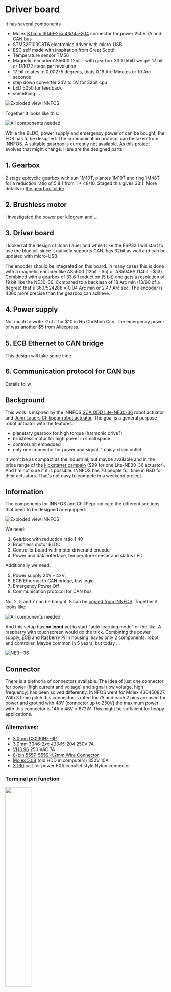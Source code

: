 # Driver board

It has several components
- Molex [3.0mm 3046-2*xx 43045-2*04](https://www.thegioiic.com/products/dau-noi-3-0mm-8pin-cong-han-pcb) connector for power 250V 7A and CAN bus
- STM32F103C8T6 electronics driver with micro-USB
- ESC self made with inspiration from Great Scott!
- Temperature sensor TM56
- Magnetic encoder AS5600 12bit - with gearbox 33:1 (5bit) we get 17 bit or 131072 steps per revolution
- 17 bit relates to 0.00275 degrees, thats 0.16 Arc Minutes or 10 Arc seconds
- step down converter 24V to 5V for 32bit cpu
- LED 5050 for feedback
- something ...

![Exploded view INNFOS](../pic/exploded.jpg)

Together it looks like this:

![All components needed](../pic/all_components.jpg)

While the BLDC, power supply and emergency power of can be bought, the ECB has to be designed. The communication protocol can be taken from INNFOS. A suitable gearbox is currently not available. As this project evolves that might change. Here are the designed parts:

## 1. Gearbox

2 stage epicyclic gearbox with sun 1M10T, plantes 1M19T and ring 1M48T for a reduction ratio of 5.8:1 from 1 +  48/10. Staged this gives 33:1. More details in [the gearbox folder](gearbox/)

## 2. Brushless motor

I investigated the power per kilogram and ...

## 3. Driver board

I looked at the design of John Lauer and while I like the ESP32 I will start to use the blue pill since it natively supports CAN, has 32bit as well and can be updated with micro-USB.

The encoder should be integrated on this board. In many cases this is done with a magnetic encoder like AS5600 (12bit - $5) or AS5048A (14bit - $13). Combined with a gearbox of 33.6:1 reduction (5 bit) one gets a resolution of 19 bit like the NE30-36. Compared to a backlash of 18 Arc min (18/60 of a degree) that's 360/524288 = 0.04 Arc min or 2.47 Arc sec. The encoder is 436x more precise than the gearbox can achieve.

## 4. Power supply

Not much to write. Got it for $10 in Ho Chi Minh City. The emergency power of was another $5 from Aliexpress.

## 5. ECB Ethernet to CAN bridge

This design will take some time.

## 6. Communication protocol for CAN bus

Details follw

## Background

This work is inspired by the INNFOS [SCA QDD Lite-NE30-36](http://wiki.innfos.com/wiki/en/index.html#!pages/QDD%20Lite-NE30-36_v1_8.md) robot actuator and [John Lauers Chilipepr robot actuator](https://github.com/chilipeppr/robot-actuator-esp32-v8). The goal is a general purpose robot actuator with the features:

- planetary gearbox for high torque (harmonic drive?)
- brushless motor for high power in small space
- control unit embedded
- only one connector for power and signal, 1 daisy-chain outlet

It won't be as compact as the industrial, but maybe available and in the price range of the [kickstarter campain](https://www.kickstarter.com/projects/1383636492/the-smallest-servomotor-robotic-arm) ($99 for one Lite-NE30-36 actuator). And I'm not sure if it is possible. INNFOS has 70 people full time in R&D for their actuators. That's not easy to compete in a weekend project.

## Information

The components for INNFOS and ChiliPepr indicate the different sections that need to be designed or equipped:

![Exploded view INNFOS](../pic/exploded.jpg)

We need:

1. Gearbox with reduction ratio 1:40
2. Brushless motor BLDC
3. Controller board with motor driverand encoder
4. Power and data interface, temperature sensor and status LED 

Additionally we need:

5. Power supply 24V - 42V
6. ECB Ethernet to CAN bridge, bus logic
7. Emergency Power Off
8. Communication protocol for CAN bus

No. 2, 5 and 7 can be bought. 8 can be [copied from INNFOS](http://wiki.innfos.com/wiki/en/index.html#!pages/CAN_Communication_Protocol.md). Together it looks like:

![All components needed](../pic/all_components.jpg)

And this setup has __no input__ yet to start "auto learning mode" or the like. A raspberry with touchscreen would do the trick. Combining the power supply, ECB and Rasberry Pi in housing leaves only 2 components: robot and controller. Maybe common in 5 years, but today ...

![NE3--36](../pic/NE30-36.jpg)

## Connector

There is a plethoria of connectors available. The idea of just one connector for power (high current and voltage) and signal (low voltage, high frequency) has been solved differently. INNFOS went for Molex 430450827. With 3.0mm pitch this connector is rated for 7A and each 2 pins are used for power and ground with 48V (connector up to 250V) the maximum power with this conncetor is 14A x 48V = 672W. This might be sufficient for hoppy applications.

### Alternatives:

- [3.0mm C3030HF-6P](https://www.thegioiic.com/products/dau-noi-day-3-0mm-8-chan) 
- [3.0mm 3046-2*xx 43045-2*04](https://www.thegioiic.com/products/dau-noi-3-0mm-8pin-cong-han-pcb) 250V 7A
- [VH3.96](https://www.thegioiic.com/products/bo-dau-noi-vh3-96-4-chan-duc-cai) 250 VAC 7A
- [8-pin 5557-5559 4.2mm Wire Connector](https://www.thegioiic.com/products/dau-noi-day-duc-5557-5559-4-2mm-8-chan)
- [Molex 5.08](https://www.thegioiic.com/products/dau-noi-day-duc-5-08mm-4pin) (old HDD in computers) 350V 10A
- [XT60](https://www.servocity.com/male-xt60-connector) just for power 60A in bullet style Nylon connector

### Terminal pin function

<img src="../pic/connector.jpg" width="40%">

| Label | Signal  | color | Features                           |
|-------|---------|-------|------------------------------------|
| 1     | PVDD    | black | Positive power supply              |
| 3     | PVDD    | black |                                    |
| 5     | PVDD    | black |                                    |
| 2     | GND     | black | Power supply grounding             |
| 4     | GND     | black |                                    |
| 6     | CAN-GND | gray  | CAN communication signal ground    |
| 7     | CAN-L   | gray  | CAN communication low signal line  |
| 8     | CAN-H   | gray  | CAN communication high signal line |

Described [here](http://wiki.innfos.com/wiki/en/index.html#!pages/QDD%20Lite-NE30-36_v1_8.md) as well. If it works, why not copy?

### Chilipepr approach with John Lauer

He only uses 24 Volt and exports them trough 2 sliders (1 Ohm?) in the bearing of each actuator. Less wiring and theoretically 360 degrees, since the ESP32s are connected wirelessly - but I think that wireless is not reliable enough. That's more a gimmick idea and introduces avoidable causes of error, together with the power supply chain for high currents.

## Gearbox

### Harmonic drive

The harmonic drive should be expensive and hard to create. With all the 3D printers out there one would assume some working examples exists. Yet Thingiverse is a testimony for failure form maschine building students. Examples:

- [Working example with flexible filament](https://www.thingiverse.com/thing:1966551) from bartding, 2016
- [Good looking example that needs NEMA 23](https://www.thingiverse.com/thing:2735297) from Trollox, 2017
- [Only for fidget](https://www.thingiverse.com/thing:3181288) by Hoshiimiki, 2018
- [Strain Wave Gear](https://www.thingiverse.com/thing:3644830) by tanmayburde, 2019 - not with NEMA17, PLA not stiff enough

### Planetary Gear Box

Used by many others. Chilipepr used the updated design from 

## Controller board

For the ESP32 there is a [D1 Mini Board](https://www.aliexpress.com/item/4000650379995.html?spm=a2g0o.productlist.0.0.5f42586aifMlh3&algo_pvid=f3bdcfc9-ecc9-4dc3-8140-84f1ccf06fae&algo_expid=f3bdcfc9-ecc9-4dc3-8140-84f1ccf06fae-18&btsid=0ab6f82415841196558331203e3206&ws_ab_test=searchweb0_0,searchweb201602_,searchweb201603_) so only one board has to be designed to stack on top of it - like Chilipeprs approach. Has micro-USB for programming.

![D1 Mini ESP32](../pic/d1_mini.png)

## Background information

There are reasons for brushless motors and the like. Here is a small collection of information:

- [Torque comparison servo - brushless](https://youtu.be/qTVohNscEmM?t=12) by Skyentific, Nov. 2018
- [Power of brushless motors](https://youtu.be/8AziOykde30?t=701) Skyentific, video
- [Calculator rpm power voltage BLDC](https://www.ecalc.ch/torquecalc.php) from ecalc.ch
- [Cycloidal 3D printed actuator](https://hackaday.io/project/157812-3d-printed-robot-actuator) by Paul Gould
- [Reason for brushless + encoder](https://youtu.be/p4ltHDpxrbI?t=430) by Marco Reps, video
- [ESC for BLDC with Arduino](https://youtu.be/uOQk8SJso6Q?t=157) by HowToMechatronics
- [Review QDD Lite-NE30-36](https://youtu.be/0sgR_RaxYu4) by Skyentific, video. For the high current they add a big capacitor: [video at 2:20](https://youtu.be/0sgR_RaxYu4?t=140)
- [Lite NE30-36 from inside video](https://youtu.be/UazlY0nfZKw)
- [Inverse kinematics applied to 5DoF](https://youtu.be/2YTb6gWo40Q) in Basel, stepper and belts

## History

> 2020/03/19

The first gears where designed in Fusion 360 with the spurn gears tool.

> 2020/04/10

A video was published on March 25 this year how to design a custom PCB with components and a STM32F4 CPU:

[https://youtu.be/t5phi3nT8OU](https://youtu.be/t5phi3nT8OU)

I might use this tutorial and inspiration
